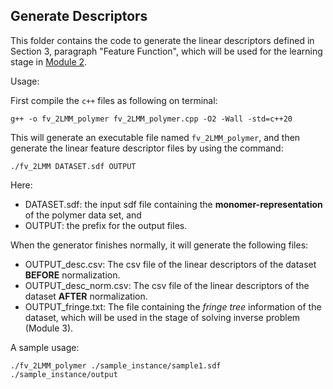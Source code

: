 ## Generate Descriptors

This folder contains the code to generate the linear descriptors defined in Section 3, paragraph "Feature Function", which will be used for the learning stage in [Module 2](Polymer/Module_2).

Usage:

First compile the `c++` files as following on terminal:

```
g++ -o fv_2LMM_polymer fv_2LMM_polymer.cpp -O2 -Wall -std=c++20
```

This will generate an executable file named `fv_2LMM_polymer`,
and then generate the linear feature descriptor files by using the command:

```
./fv_2LMM DATASET.sdf OUTPUT
```

Here:
- DATASET.sdf: the input sdf file containing the **monomer-representation** of the polymer data set, and
- OUTPUT: the prefix for the output files.
  
When the generator finishes normally, it will generate the following files:
- OUTPUT_desc.csv: The csv file of the linear descriptors of the dataset **BEFORE** normalization.
- OUTPUT_desc_norm.csv: The csv file of the linear descriptors of the dataset **AFTER** normalization.
- OUTPUT_fringe.txt: The file containing the _fringe tree_ information of the dataset, which will be used in the stage of solving inverse problem (Module 3).

A sample usage:

```
./fv_2LMM_polymer ./sample_instance/sample1.sdf ./sample_instance/output
```

